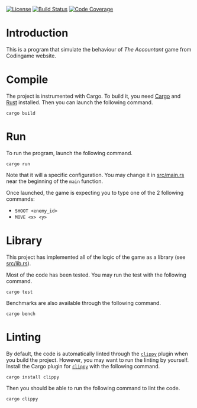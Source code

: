 [![License](https://img.shields.io/badge/license-GPL--3.0-blue.svg?style=flat)](https://spdx.org/licenses/GPL-3.0.html)
[![Build Status](https://img.shields.io/travis/woshilapin/cg-accountant-game.svg)](https://travis-ci.org/woshilapin/cg-accountant-game)
[![Code Coverage](https://img.shields.io/codecov/c/github/woshilapin/cg-accountant-game.svg)](https://codecov.io/gh/woshilapin/cg-accountant-game)

# Introduction
This is a program that simulate the behaviour of _The Accountant_ game from
Codingame website.

# Compile
The project is instrumented with Cargo.  To build it, you need
[Cargo](http://doc.crates.io/index.html) and
[Rust](https://www.rust-lang.org/index.html) installed.  Then you can launch the
following command.

```
cargo build
```

# Run
To run the program, launch the following command.

```
cargo run
```

Note that it will a specific configuration.  You may change it in
[src/main.rs](https://github.com/woshilapin/cg-accountant-game/blob/master/src/main.rs)
near the beginning of the `main` function.

Once launched, the game is expecting you to type one of the 2 following
commands:
* `SHOOT <enemy_id>`
* `MOVE <x> <y>`

# Library
This project has implemented all of the logic of the game as a library (see
[src/lib.rs](https://github.com/woshilapin/cg-accountant-game/blob/master/src/lib.rs)).

Most of the code has been tested.  You may run the test with the following
command.

```
cargo test
```

Benchmarks are also available through the following command.

```
cargo bench
```

# Linting
By default, the code is automatically linted through the
[`clippy`](https://github.com/Manishearth/rust-clippy) plugin when you build the
project.  However, you may want to run the linting by yourself.  Install the
Cargo plugin for [`clippy`](https://github.com/Manishearth/rust-clippy) with the
following command.

```
cargo install clippy
```

Then you should be able to run the following command to lint the code.

```
cargo clippy
```

